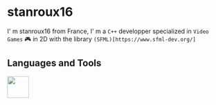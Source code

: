 # stanroux16
I' m stanroux16 from France, I' m a `C++` developper specialized in `Video Games` 🎮 in 2D with the library `(SFML)[https://www.sfml-dev.org/]`

## Languages and Tools
<img width="50" height="50" src="https://cdn.jsdelivr.net/gh/devicons/devicon/icons/cplusplus/cplusplus-original.svg"/>

